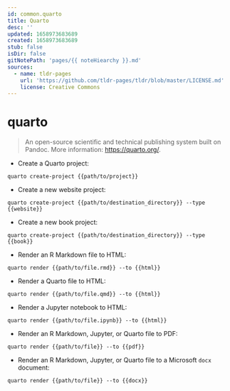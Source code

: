 ```yaml
---
id: common.quarto
title: Quarto
desc: ''
updated: 1658973683689
created: 1658973683689
stub: false
isDir: false
gitNotePath: 'pages/{{ noteHiearchy }}.md'
sources:
  - name: tldr-pages
    url: 'https://github.com/tldr-pages/tldr/blob/master/LICENSE.md'
    license: Creative Commons
---
```

# quarto

> An open-source scientific and technical publishing system built on Pandoc.
> More information: <https://quarto.org/>.

- Create a Quarto project:

`quarto create-project {{path/to/project}}`

- Create a new website project:

`quarto create-project {{path/to/destination_directory}} --type {{website}}`

- Create a new book project:

`quarto create-project {{path/to/destination_directory}} --type {{book}}`

- Render an R Markdown file to HTML:

`quarto render {{path/to/file.rmd}} --to {{html}}`

- Render a Quarto file to HTML:

`quarto render {{path/to/file.qmd}} --to {{html}}`

- Render a Jupyter notebook to HTML:

`quarto render {{path/to/file.ipynb}} --to {{html}}`

- Render an R Markdown, Jupyter, or Quarto file to PDF:

`quarto render {{path/to/file}} --to {{pdf}}`

- Render an R Markdown, Jupyter, or Quarto file to a Microsoft `docx` document:

`quarto render {{path/to/file}} --to {{docx}}`

